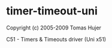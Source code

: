 timer-timeout-uni
=================

Copyright (c) 2005-2009 Tomas Hujer

C51 - Timers &amp; Timeouts driver (Uni x51)
